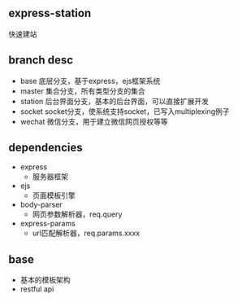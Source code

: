 ## express-station
快速建站

## branch desc
+ base 底层分支，基于express，ejs框架系统
+ master 集合分支，所有类型分支的集合
+ station 后台界面分支，基本的后台界面，可以直接扩展开发
+ socket socket分支，使系统支持socket，已写入multiplexing例子
+ wechat 微信分支，用于建立微信网页授权等等

## dependencies
+ express
	+ 服务器框架
+ ejs
	+ 页面模板引擎
+ body-parser
	+ 网页参数解析器，req.query
+ express-params
	+ url匹配解析器，req.params.xxxx

## base
+ 基本的模板架构
+ restful api